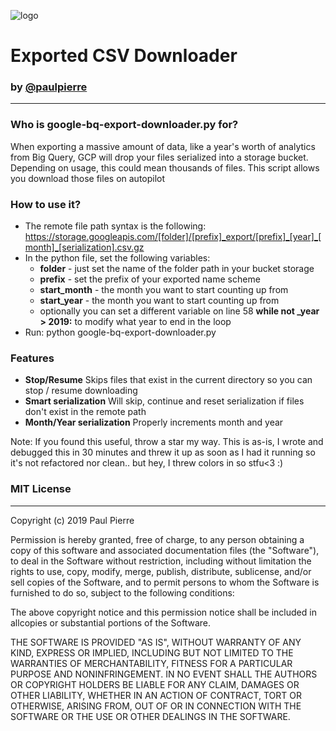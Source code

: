 ![logo](https://seeklogo.com/images/G/google-big-query-logo-AC63E7C329-seeklogo.com.png)
# Exported CSV Downloader
### by [@paulpierre](https://www.paulpierre.com/?ref=github)
---

### Who is google-bq-export-downloader.py for?
When exporting a massive amount of data, like a year's worth of analytics from Big Query, GCP will drop your files serialized into a storage bucket. Depending on usage, this could mean thousands of files. This script allows you download those files on autopilot

### How to use it?
* The remote file path syntax is the following: https://storage.googleapis.com/[folder]/[prefix]_export/[prefix]_[year]_[month]_[serialization].csv.gz
* In the python file, set the following variables:
    * **folder** - just set the name of the folder path in your bucket storage
    * **prefix** - set the prefix of your exported name scheme
    * **start_month** - the month you want to start counting up from
    * **start_year** - the month you want to start counting up from
    * optionally you can set a different variable on line 58 **while not _year > 2019:** to modify what year to end in the loop
* Run: python google-bq-export-downloader.py

### Features
* **Stop/Resume** Skips files that exist in the current directory so you can stop / resume downloading
* **Smart serialization** Will skip, continue and reset serialization if files don't exist in the remote path
* **Month/Year serialization** Properly increments month and year

Note: If you found this useful, throw a star my way. This is as-is, I wrote and debugged this in 30 minutes and threw it up as soon as I had it running so it's not refactored nor clean.. but hey, I threw colors in so stfu<3 :)



### MIT License
- - -

Copyright (c) 2019 Paul Pierre

Permission is hereby granted, free of charge, to any person obtaining a copy
of this software and associated documentation files (the "Software"), to deal
in the Software without restriction, including without limitation the rights
to use, copy, modify, merge, publish, distribute, sublicense, and/or sell
copies of the Software, and to permit persons to whom the Software is
furnished to do so, subject to the following conditions:

The above copyright notice and this permission notice shall be included in allcopies or substantial portions of the Software.

THE SOFTWARE IS PROVIDED "AS IS", WITHOUT WARRANTY OF ANY KIND, EXPRESS OR IMPLIED, INCLUDING BUT NOT LIMITED TO THE WARRANTIES OF MERCHANTABILITY, FITNESS FOR A PARTICULAR PURPOSE AND NONINFRINGEMENT. IN NO EVENT SHALL THE
AUTHORS OR COPYRIGHT HOLDERS BE LIABLE FOR ANY CLAIM, DAMAGES OR OTHER LIABILITY, WHETHER IN AN ACTION OF CONTRACT, TORT OR OTHERWISE, ARISING FROM, OUT OF OR IN CONNECTION WITH THE SOFTWARE OR THE USE OR OTHER DEALINGS IN THE SOFTWARE.
